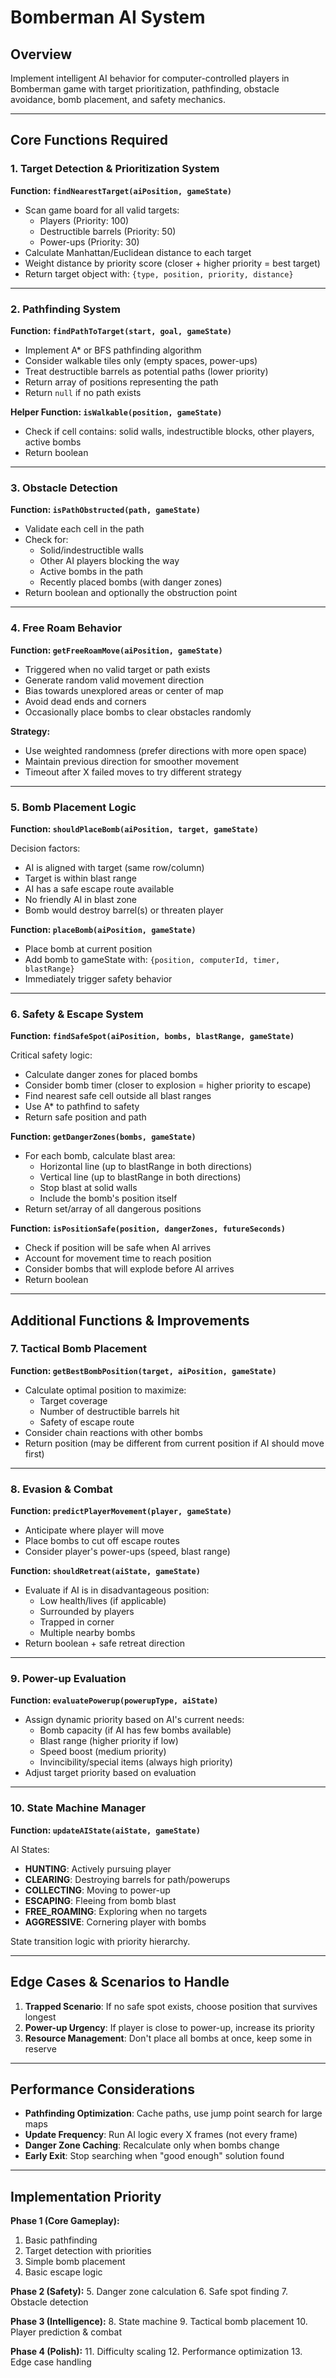# Bomberman AI System

## Overview

Implement intelligent AI behavior for computer-controlled players in Bomberman game with target prioritization, pathfinding, obstacle avoidance, bomb placement, and safety mechanics.

---

## Core Functions Required

### 1. Target Detection & Prioritization System

**Function: `findNearestTarget(aiPosition, gameState)`**

- Scan game board for all valid targets:
  - Players (Priority: 100)
  - Destructible barrels (Priority: 50)
  - Power-ups (Priority: 30)
- Calculate Manhattan/Euclidean distance to each target
- Weight distance by priority score (closer + higher priority = best target)
- Return target object with: `{type, position, priority, distance}`

---

### 2. Pathfinding System

**Function: `findPathToTarget(start, goal, gameState)`**

- Implement A\* or BFS pathfinding algorithm
- Consider walkable tiles only (empty spaces, power-ups)
- Treat destructible barrels as potential paths (lower priority)
- Return array of positions representing the path
- Return `null` if no path exists

**Helper Function: `isWalkable(position, gameState)`**

- Check if cell contains: solid walls, indestructible blocks, other players, active bombs
- Return boolean

---

### 3. Obstacle Detection

**Function: `isPathObstructed(path, gameState)`**

- Validate each cell in the path
- Check for:
  - Solid/indestructible walls
  - Other AI players blocking the way
  - Active bombs in the path
  - Recently placed bombs (with danger zones)
- Return boolean and optionally the obstruction point

---

### 4. Free Roam Behavior

**Function: `getFreeRoamMove(aiPosition, gameState)`**

- Triggered when no valid target or path exists
- Generate random valid movement direction
- Bias towards unexplored areas or center of map
- Avoid dead ends and corners
- Occasionally place bombs to clear obstacles randomly

**Strategy:**

- Use weighted randomness (prefer directions with more open space)
- Maintain previous direction for smoother movement
- Timeout after X failed moves to try different strategy

---

### 5. Bomb Placement Logic

**Function: `shouldPlaceBomb(aiPosition, target, gameState)`**

Decision factors:

- AI is aligned with target (same row/column)
- Target is within blast range
- AI has a safe escape route available
- No friendly AI in blast zone
- Bomb would destroy barrel(s) or threaten player

**Function: `placeBomb(aiPosition, gameState)`**

- Place bomb at current position
- Add bomb to gameState with: `{position, computerId, timer, blastRange}`
- Immediately trigger safety behavior

---

### 6. Safety & Escape System

**Function: `findSafeSpot(aiPosition, bombs, blastRange, gameState)`**

Critical safety logic:

- Calculate danger zones for placed bombs
- Consider bomb timer (closer to explosion = higher priority to escape)
- Find nearest safe cell outside all blast ranges
- Use A\* to pathfind to safety
- Return safe position and path

**Function: `getDangerZones(bombs, gameState)`**

- For each bomb, calculate blast area:
  - Horizontal line (up to blastRange in both directions)
  - Vertical line (up to blastRange in both directions)
  - Stop blast at solid walls
  - Include the bomb's position itself
- Return set/array of all dangerous positions

**Function: `isPositionSafe(position, dangerZones, futureSeconds)`**

- Check if position will be safe when AI arrives
- Account for movement time to reach position
- Consider bombs that will explode before AI arrives
- Return boolean

---

## Additional Functions & Improvements

### 7. Tactical Bomb Placement

**Function: `getBestBombPosition(target, aiPosition, gameState)`**

- Calculate optimal position to maximize:
  - Target coverage
  - Number of destructible barrels hit
  - Safety of escape route
- Consider chain reactions with other bombs
- Return position (may be different from current position if AI should move first)

---

### 8. Evasion & Combat

**Function: `predictPlayerMovement(player, gameState)`**

- Anticipate where player will move
- Place bombs to cut off escape routes
- Consider player's power-ups (speed, blast range)

**Function: `shouldRetreat(aiState, gameState)`**

- Evaluate if AI is in disadvantageous position:
  - Low health/lives (if applicable)
  - Surrounded by players
  - Trapped in corner
  - Multiple nearby bombs
- Return boolean + safe retreat direction

---

### 9. Power-up Evaluation

**Function: `evaluatePowerup(powerupType, aiState)`**

- Assign dynamic priority based on AI's current needs:
  - Bomb capacity (if AI has few bombs available)
  - Blast range (higher priority if low)
  - Speed boost (medium priority)
  - Invincibility/special items (always high priority)
- Adjust target priority based on evaluation

---

### 10. State Machine Manager

**Function: `updateAIState(aiState, gameState)`**

AI States:

- **HUNTING**: Actively pursuing player
- **CLEARING**: Destroying barrels for path/powerups
- **COLLECTING**: Moving to power-up
- **ESCAPING**: Fleeing from bomb blast
- **FREE_ROAMING**: Exploring when no targets
- **AGGRESSIVE**: Cornering player with bombs

State transition logic with priority hierarchy.

---

## Edge Cases & Scenarios to Handle

1. **Trapped Scenario**: If no safe spot exists, choose position that survives longest
2. **Power-up Urgency**: If player is close to power-up, increase its priority
3. **Resource Management**: Don't place all bombs at once, keep some in reserve

---

## Performance Considerations

- **Pathfinding Optimization**: Cache paths, use jump point search for large maps
- **Update Frequency**: Run AI logic every X frames (not every frame)
- **Danger Zone Caching**: Recalculate only when bombs change
- **Early Exit**: Stop searching when "good enough" solution found

---

## Implementation Priority

**Phase 1 (Core Gameplay):**

1. Basic pathfinding
2. Target detection with priorities
3. Simple bomb placement
4. Basic escape logic

**Phase 2 (Safety):** 5. Danger zone calculation 6. Safe spot finding 7. Obstacle detection

**Phase 3 (Intelligence):** 8. State machine 9. Tactical bomb placement 10. Player prediction & combat

**Phase 4 (Polish):** 11. Difficulty scaling 12. Performance optimization 13. Edge case handling
